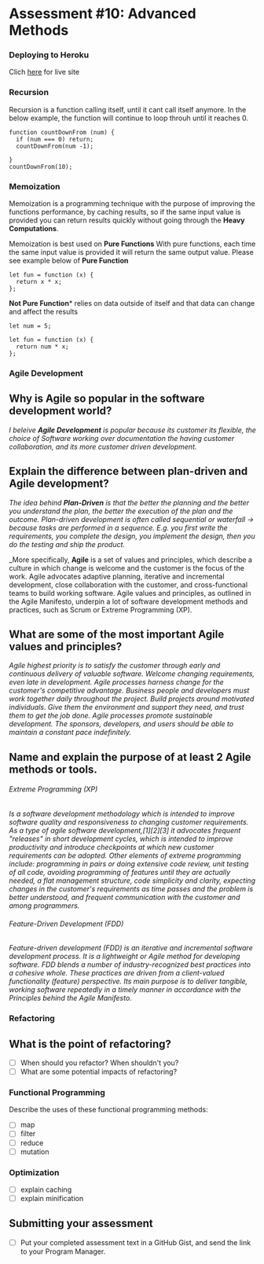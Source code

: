 # Assessment #10: Advanced Methods

### Deploying to Heroku

Clich [here](https://eventonica-recat-api.herokuapp.com/) for live site

### Recursion

Recursion is a function calling itself, until it cant call itself anymore. In the below example, the function will continue to loop throuh until it reaches 0.

```
function countDownFrom (num) {
  if (num === 0) return;     
  countDownFrom(num -1);

}
countDownFrom(10);
```

### Memoization

Memoization is a programming technique with the purpose of improving the functions performance, by caching results, so if the same input value is provided you can return results quickly without going through the **Heavy Computations**.

Memoization is best used on **Pure Functions** With pure functions, each time the same input value is provided it will return the same output value. Please see example below of **Pure Function**

```
let fun = function (x) {
  return x * x;
};
```
**Not Pure Function*** relies on data outside of itself and that data can change and affect the results

```
let num = 5;

let fun = function (x) {
  return num * x;
};
```
### Agile Development

## Why is Agile so popular in the software development world?<br>

_I beleive **Agile Development** is popular because its customer its flexible, the choice of Software working over documentation the having customer collaboration, and its more customer driven development._

## Explain the difference between plan-driven and Agile development?<br>

_The idea behind **Plan-Driven** is that the better the planning and the better you understand the plan, the better the execution of the plan and the outcome. Plan-driven development is often called sequential or waterfall -> because tasks are performed in a sequence. E.g. you first write the requirements, you complete the design, you implement the design, then you do the testing and ship the product._

_More specifically, **Agile** is a set of values and principles, which describe a culture in which change is welcome and the customer is the focus of the work. Agile advocates adaptive planning, iterative and incremental development, close collaboration with the customer, and cross-functional teams to build working software. Agile values and principles, as outlined in the Agile Manifesto, underpin a lot of software development methods and practices, such as Scrum or Extreme Programming (XP).

## What are some of the most important Agile values and principles?<br>

_Agile highest priority is to satisfy the customer through early and continuous delivery of valuable software. Welcome changing requirements, even late in development. Agile processes harness change for the customer's competitive advantage. Business people and developers must work together daily throughout the project. Build projects around motivated individuals. Give them the environment and support they need, and trust them to get the job done. Agile processes promote sustainable development. The sponsors, developers, and  users should be able to maintain a constant pace indefinitely._ 

## Name and explain the purpose of at least 2 Agile methods or tools.<br>

###### Extreme Programming (XP)<br>

_Is a software development methodology which is intended to improve software quality and responsiveness to changing customer requirements. As a type of agile software development,[1][2][3] it advocates frequent "releases" in short development cycles, which is intended to improve productivity and introduce checkpoints at which new customer requirements can be adopted. Other elements of extreme programming include: programming in pairs or doing extensive code review, unit testing of all code, avoiding programming of features until they are actually needed, a flat management structure, code simplicity and clarity, expecting changes in the customer's requirements as time passes and the problem is better understood, and frequent communication with the customer and among programmers._ 

###### Feature-Driven Development (FDD)<br>
_Feature-driven development (FDD) is an iterative and incremental software development process. It is a lightweight or Agile method for developing software. FDD blends a number of industry-recognized best practices into a cohesive whole. These practices are driven from a client-valued functionality (feature) perspective. Its main purpose is to deliver tangible, working software repeatedly in a timely manner in accordance with the Principles behind the Agile Manifesto._


### Refactoring<br>


## What is the point of refactoring?

- [ ] When should you refactor?  When shouldn't you?
- [ ] What are some potential impacts of refactoring?

### Functional Programming
Describe the uses of these functional programming methods:
- [ ] map
- [ ] filter
- [ ] reduce
- [ ] mutation

### Optimization
- [ ] explain caching
- [ ] explain minification

## Submitting your assessment
- [ ] Put your completed assessment text in a GitHub Gist, and send the link to your Program Manager.
